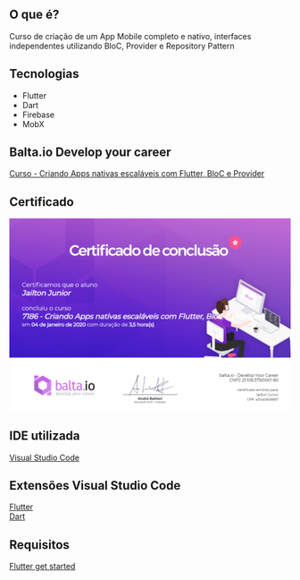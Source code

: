 ## O que é?
Curso de criação de um App Mobile completo e nativo, interfaces independentes utilizando BloC, Provider e Repository Pattern

## Tecnologias
- Flutter
- Dart
- Firebase
- MobX

## Balta.io Develop your career
[Curso - Criando Apps nativas escaláveis com Flutter, BloC e Provider](https://app.balta.io/courses/7186)

## Certificado
![Screenshot](/images/Certificated.png)

## IDE utilizada
[Visual Studio Code](https://code.visualstudio.com/)

## Extensões Visual Studio Code 
[Flutter](https://marketplace.visualstudio.com/items?itemName=Dart-Code.flutter)<br/>
[Dart](https://marketplace.visualstudio.com/items?itemName=Dart-Code.dart-code)<br/>

## Requisitos
[Flutter get started](https://flutter.dev/docs/get-started/install)